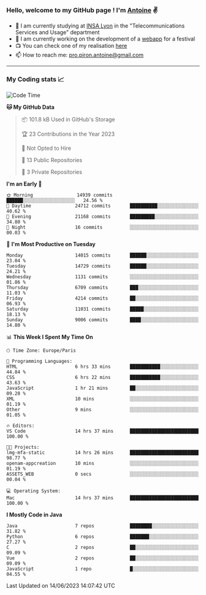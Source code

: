 ### Hello, welcome to my GitHub page ! I'm [Antoine](https://github.com/AntoinePiron) ✌️

- 🌱 I am currently studying at [INSA Lyon](https://www.insa-lyon.fr) in the "Telecommunications Services and Usage" department
- 🔭 I am currently working on the development of a [webapp](https://github.com/24HeuresINSA/Overbookd) for a festival
- 📺 You can check one of my realisation [here](https://astustc.fr)
- 📫 How to reach me: [pro.piron.antoine@gmail.com](mailto:pro.piron.antoine@gmail.com)

---

### My Coding stats 📈
<!--START_SECTION:waka-->
![Code Time](http://img.shields.io/badge/Code%20Time-155%20hrs%2054%20mins-blue)

**🐱 My GitHub Data** 

> 📦 101.8 kB Used in GitHub's Storage 
 > 
> 🏆 23 Contributions in the Year 2023
 > 
> 🚫 Not Opted to Hire
 > 
> 📜 13 Public Repositories 
 > 
> 🔑 3 Private Repositories 
 > 
**I'm an Early 🐤** 

```text
🌞 Morning                14939 commits       ██████░░░░░░░░░░░░░░░░░░░   24.56 % 
🌆 Daytime                24712 commits       ██████████░░░░░░░░░░░░░░░   40.62 % 
🌃 Evening                21168 commits       █████████░░░░░░░░░░░░░░░░   34.80 % 
🌙 Night                  16 commits          ░░░░░░░░░░░░░░░░░░░░░░░░░   00.03 % 
```
📅 **I'm Most Productive on Tuesday** 

```text
Monday                   14015 commits       ██████░░░░░░░░░░░░░░░░░░░   23.04 % 
Tuesday                  14729 commits       ██████░░░░░░░░░░░░░░░░░░░   24.21 % 
Wednesday                1131 commits        ░░░░░░░░░░░░░░░░░░░░░░░░░   01.86 % 
Thursday                 6709 commits        ███░░░░░░░░░░░░░░░░░░░░░░   11.03 % 
Friday                   4214 commits        ██░░░░░░░░░░░░░░░░░░░░░░░   06.93 % 
Saturday                 11031 commits       █████░░░░░░░░░░░░░░░░░░░░   18.13 % 
Sunday                   9006 commits        ████░░░░░░░░░░░░░░░░░░░░░   14.80 % 
```


📊 **This Week I Spent My Time On** 

```text
🕑︎ Time Zone: Europe/Paris

💬 Programming Languages: 
HTML                     6 hrs 33 mins       ███████████░░░░░░░░░░░░░░   44.84 % 
CSS                      6 hrs 22 mins       ███████████░░░░░░░░░░░░░░   43.63 % 
JavaScript               1 hr 21 mins        ██░░░░░░░░░░░░░░░░░░░░░░░   09.28 % 
XML                      10 mins             ░░░░░░░░░░░░░░░░░░░░░░░░░   01.19 % 
Other                    9 mins              ░░░░░░░░░░░░░░░░░░░░░░░░░   01.05 % 

🔥 Editors: 
VS Code                  14 hrs 37 mins      █████████████████████████   100.00 % 

🐱‍💻 Projects: 
lmg-mfa-static           14 hrs 26 mins      █████████████████████████   98.77 % 
openam-appcreation       10 mins             ░░░░░░░░░░░░░░░░░░░░░░░░░   01.19 % 
ASSETS_WEB               0 secs              ░░░░░░░░░░░░░░░░░░░░░░░░░   00.04 % 

💻 Operating System: 
Mac                      14 hrs 37 mins      █████████████████████████   100.00 % 
```

**I Mostly Code in Java** 

```text
Java                     7 repos             ████████░░░░░░░░░░░░░░░░░   31.82 % 
Python                   6 repos             ███████░░░░░░░░░░░░░░░░░░   27.27 % 
C                        2 repos             ██░░░░░░░░░░░░░░░░░░░░░░░   09.09 % 
Vue                      2 repos             ██░░░░░░░░░░░░░░░░░░░░░░░   09.09 % 
JavaScript               1 repo              █░░░░░░░░░░░░░░░░░░░░░░░░   04.55 % 
```




 Last Updated on 14/06/2023 14:07:42 UTC
<!--END_SECTION:waka-->
